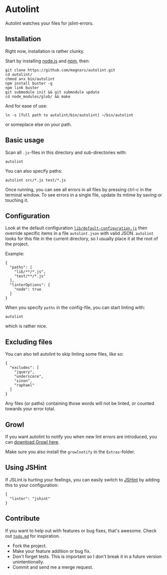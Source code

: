 Autolint
========
Autolint watches your files for jslint-errors.

Installation
------------
Right now, installation is rather clunky.

Start by installing [node.js](http://nodejs.org/) and [npm](http://npmjs.org/), then:

    git clone https://github.com/magnars/autolint.git
    cd autolint/
    chmod a+x bin/autolint
    npm install buster -g
    npm link buster
    git submodule init && git submodule update
    cd node_modules/glob/ && make
    
And for ease of use:

    ln -s [full path to autolint/bin/autolint] ~/bin/autolint
    
or someplace else on your path.

Basic usage
-----------
Scan all `.js`-files in this directory and sub-directories with:

    autolint

You can also specify paths:

    autolint src/*.js test/*.js

Once running, you can see all errors in all files by pressing ctrl-c in
the terminal window. To see errors in a single file, update its mtime by
saving or touching it.

Configuration
-------------
Look at the default configuration
[`lib/default-configuration.js`](autolint/blob/master/lib/default-configuration.js)
then override specific items in a file `autolint.json` with valid JSON. `autolint`
looks for this file in the current directory, so I usually place it at the root of
the project.

Example:

    {
      "paths": [
        "lib/**/*.js",
        "test/**/*.js"
      ],
      "linterOptions": {
        "node": true
      }
    }

When you specify `paths` in the config-file, you can start linting with:

    autolint
    
which is rather nice.

Excluding files
---------------
You can also tell autolint to skip linting some files, like so:

    {
      "excludes": [
        "jquery",
        "underscore",
        "sinon",
        "raphael"
      ]
    }

Any files (or paths) containing those words will not be linted, or counted towards your error total.

Growl
-----
If you want autolint to notify you when new lint errors are introduced,
you can [download Growl here](http://growl.info/).
    
Make sure you also install the `growlnotify` in the `Extras`-folder.

Using JSHint
------------
If JSLint is hurting your feelings, you can easily switch to
[JSHint](http://jshint.com) by adding this to your configuration:

    {
      "linter": "jshint"
    }

Contribute
----------
If you want to help out with features or bug fixes, that's awesome.
Check out [`todo.md`](autolint/blob/master/todo.md) for inspiration.

* Fork the project.
* Make your feature addition or bug fix.
* Don't forget tests. This is important so I don't break it in a
  future version unintentionally.
* Commit and send me a merge request.
